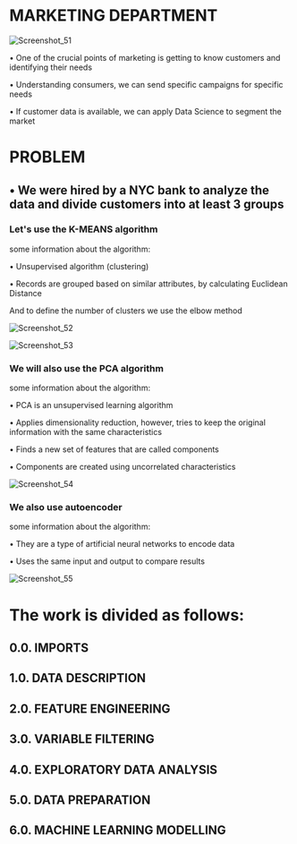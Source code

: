 # MARKETING DEPARTMENT

![Screenshot_51](https://user-images.githubusercontent.com/55574172/102042906-c5162280-3db1-11eb-8e6b-7010f38b91c4.png)

•  One of the crucial points of marketing is getting to know customers and identifying their needs

• Understanding consumers, we can send specific campaigns for specific needs

• If customer data is available, we can apply Data Science to segment the market

# PROBLEM

## • We were hired by a NYC bank to analyze the data and divide customers into at least 3 groups


### Let's use the K-MEANS algorithm

some information about the algorithm:

• Unsupervised algorithm (clustering)

• Records are grouped based on similar attributes, by calculating Euclidean Distance



And to define the number of clusters we use the elbow method

![Screenshot_52](https://user-images.githubusercontent.com/55574172/102043679-dceea600-3db3-11eb-93c3-364086819801.png)


![Screenshot_53](https://user-images.githubusercontent.com/55574172/102043796-28a14f80-3db4-11eb-84d6-b9e875a54389.png)


### We will also use the PCA algorithm

some information about the algorithm:

• PCA is an unsupervised learning algorithm

• Applies dimensionality reduction, however, tries to keep the original information with the same characteristics

• Finds a new set of features that are called components

• Components are created using uncorrelated characteristics

![Screenshot_54](https://user-images.githubusercontent.com/55574172/102044244-31465580-3db5-11eb-8fec-9fbc9e7ae14c.png)


### We also use autoencoder

some information about the algorithm:

• They are a type of artificial neural networks to encode data

• Uses the same input and output to compare results

![Screenshot_55](https://user-images.githubusercontent.com/55574172/102044436-9437ec80-3db5-11eb-908b-3f33a217493d.png)



# The work is divided as follows:

## 0.0. IMPORTS

## 1.0. DATA DESCRIPTION

## 2.0. FEATURE ENGINEERING

## 3.0. VARIABLE FILTERING

## 4.0. EXPLORATORY DATA ANALYSIS

## 5.0. DATA PREPARATION

## 6.0. MACHINE LEARNING MODELLING
